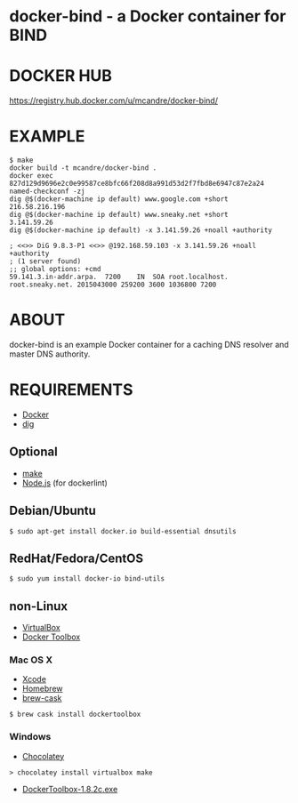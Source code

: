 # docker-bind - a Docker container for BIND

# DOCKER HUB

https://registry.hub.docker.com/u/mcandre/docker-bind/

# EXAMPLE

```
$ make
docker build -t mcandre/docker-bind .
docker exec 827d129d9696e2c0e99587ce8bfc66f208d8a991d53d2f7fbd8e6947c87e2a24 named-checkconf -zj
dig @$(docker-machine ip default) www.google.com +short
216.58.216.196
dig @$(docker-machine ip default) www.sneaky.net +short
3.141.59.26
dig @$(docker-machine ip default) -x 3.141.59.26 +noall +authority

; <<>> DiG 9.8.3-P1 <<>> @192.168.59.103 -x 3.141.59.26 +noall +authority
; (1 server found)
;; global options: +cmd
59.141.3.in-addr.arpa.	7200	IN	SOA	root.localhost. root.sneaky.net. 2015043000 259200 3600 1036800 7200
```

# ABOUT

docker-bind is an example Docker container for a caching DNS resolver and master DNS authority.

# REQUIREMENTS

* [Docker](https://www.docker.com/)
* [dig](http://man.cx/dig)

## Optional

* [make](http://www.gnu.org/software/make/)
* [Node.js](https://nodejs.org/en/) (for dockerlint)

## Debian/Ubuntu

```
$ sudo apt-get install docker.io build-essential dnsutils
```

## RedHat/Fedora/CentOS

```
$ sudo yum install docker-io bind-utils
```

## non-Linux

* [VirtualBox](https://www.virtualbox.org/)
* [Docker Toolbox](https://www.docker.com/toolbox)

### Mac OS X

* [Xcode](http://itunes.apple.com/us/app/xcode/id497799835?ls=1&mt=12)
* [Homebrew](http://brew.sh/)
* [brew-cask](http://caskroom.io/)

```
$ brew cask install dockertoolbox
```

### Windows

* [Chocolatey](https://chocolatey.org/)

```
> chocolatey install virtualbox make
```

* [DockerToolbox-1.8.2c.exe](https://github.com/docker/toolbox/releases/download/v1.8.2c/DockerToolbox-1.8.2c.exe)
